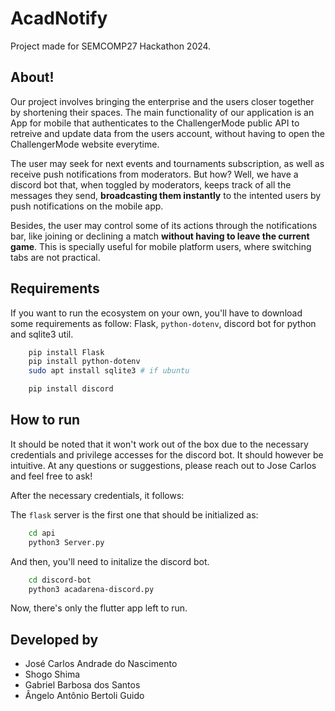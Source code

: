 # AcadNotify

Project made for SEMCOMP27 Hackathon 2024.

## About!

Our project involves bringing the enterprise and the users closer together by shortening their spaces. The main functionality of our application is an App for mobile that authenticates to the ChallengerMode public API to retreive and update data from the users account, without having to open the ChallengerMode website everytime.

The user may seek for next events and tournaments subscription, as well as receive push notifications from moderators. But how?
Well, we have a discord bot that, when toggled by moderators, keeps track of all the messages they send, **broadcasting them instantly** to the intented users by push notifications on the mobile app.

Besides, the user may control some of its actions through the notifications bar, like joining or declining a match **without having to leave the current game**. This is specially useful for mobile platform users, where switching tabs are not practical.

## Requirements

If you want to run the ecosystem on your own, you'll have to download some requirements as follow:
Flask, `python-dotenv`, discord bot for python and sqlite3 util.

```bash
    pip install Flask
    pip install python-dotenv
    sudo apt install sqlite3 # if ubuntu

    pip install discord
```

## How to run

It should be noted that it won't work out of the box due to the necessary credentials and privilege accesses for the discord bot. It should however be intuitive. At any questions or suggestions, please reach out to Jose Carlos and feel free to ask!

After the necessary credentials, it follows:

The `flask` server is the first one that should be initialized as:

```bash
    cd api
    python3 Server.py
```

And then, you'll need to initalize the discord bot.

```bash
    cd discord-bot
    python3 acadarena-discord.py
```

Now, there's only the flutter app left to run.

## Developed by

- José Carlos Andrade do Nascimento
- Shogo Shima
- Gabriel Barbosa dos Santos
- Ângelo Antônio Bertoli Guido
